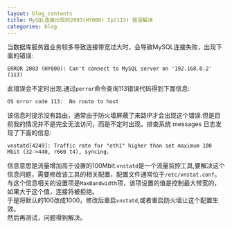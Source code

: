 ```yaml
---
layout: blog_contents
title: MySQL连接出现的2003(HY000) Ip(113) 错误解决
categories: blog
---
```


当数据库服务器业务较多导致连接带宽过大时，会导致MySQL连接失败，出现下面的错误:  

```
ERROR 2003 (HY000): Can't connect to MySQL server on '192.168.0.2' (113)
```
此错误会不定时出现.通过`perror`命令查询113错误代码得到下面信息:  

```
OS error code 113:  No route to host
```
该信息时提示没有路由，通常由于防火墙屏蔽了来路IP才会出现这个错误.但是目前我的情况并不是完全无法访问，而是不定时出现。排查系统 messages 日志发现了下面的信息:  

```
vnstatd[4249]: Traffic rate for "eth1" higher than set maximum 100 Mbit (32->440, r660 t4), syncing.
```
信息意思是流量增加高于设置的100Mbit.`vnstatd`是一个流量监控工具,要解决这个信息问题，需要修改该工具的相关配置，配置文件通常位于`/etc/vnstat.conf`。与这个信息相关的设置项是`MaxBandwidth`项，该项设置的值是控制最大带宽的，如果大于这个值，连接将被拒绝。  
于是将默认的100改成1000，修改后重启`vnstatd`,或者重启防火墙让这个配置生效。  
然后再测试，问题得到解决。